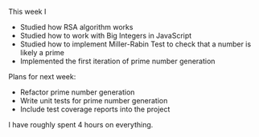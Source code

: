 This week I 
* Studied how RSA algorithm works
* Studied how to work with Big Integers in JavaScript
* Studied how to implement Miller-Rabin Test to check that a number is likely a prime
* Implemented the first iteration of prime number generation

Plans for next week:
* Refactor prime number generation
* Write unit tests for prime number generation
* Include test coverage reports into the project

I have roughly spent 4 hours on everything.